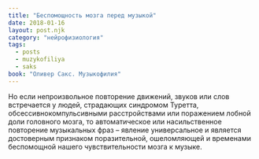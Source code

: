```yaml
---
title: "Беспомощность мозга перед музыкой"
date: 2018-01-16
layout: post.njk
category: "нейрофизиология"
tags:
  - posts
  - muzykofiliya
  - saks
book: "Оливер Сакс. Музыкофилия"
---
```


Но если непроизвольное повторение движений, звуков или слов встречается у людей, страдающих синдромом Туретта, обсессивнокомпульсивными расстройствами или поражением лобной доли головного мозга, то автоматическое или насильственное повторение музыкальных фраз – явление универсальное и является достоверным признаком поразительной, ошеломляющей и временами беспомощной нашего чувствительности мозга к музыке.
